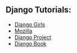 ## Django Tutorials:

- [Django Girls](https://tutorial.djangogirls.org/en/)
- [Mozilla](https://developer.mozilla.org/en-US/docs/Learn/Server-side/Django)
- [Django Project](https://docs.djangoproject.com/en/2.2/)
- [Django Book](https://djangobook.com/mastering-django-2-book/)
